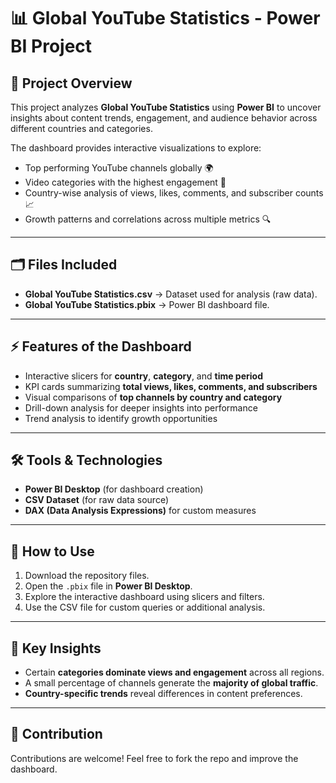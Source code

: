 # 📊 Global YouTube Statistics - Power BI Project

## 📌 Project Overview
This project analyzes **Global YouTube Statistics** using **Power BI** to uncover insights about content trends, engagement, and audience behavior across different countries and categories.

The dashboard provides interactive visualizations to explore:
- Top performing YouTube channels globally 🌍
- Video categories with the highest engagement 🎥
- Country-wise analysis of views, likes, comments, and subscriber counts 📈
- Growth patterns and correlations across multiple metrics 🔍

---

## 🗂️ Files Included
- **Global YouTube Statistics.csv** → Dataset used for analysis (raw data).
- **Global YouTube Statistics.pbix** → Power BI dashboard file.

---

## ⚡ Features of the Dashboard
- Interactive slicers for **country**, **category**, and **time period**
- KPI cards summarizing **total views, likes, comments, and subscribers**
- Visual comparisons of **top channels by country and category**
- Drill-down analysis for deeper insights into performance
- Trend analysis to identify growth opportunities

---

## 🛠️ Tools & Technologies
- **Power BI Desktop** (for dashboard creation)
- **CSV Dataset** (for raw data source)
- **DAX (Data Analysis Expressions)** for custom measures

---

## 🚀 How to Use
1. Download the repository files.
2. Open the `.pbix` file in **Power BI Desktop**.
3. Explore the interactive dashboard using slicers and filters.
4. Use the CSV file for custom queries or additional analysis.

---

## 📌 Key Insights
- Certain **categories dominate views and engagement** across all regions.
- A small percentage of channels generate the **majority of global traffic**.
- **Country-specific trends** reveal differences in content preferences.

---

## 🤝 Contribution
Contributions are welcome! Feel free to fork the repo and improve the dashboard.


